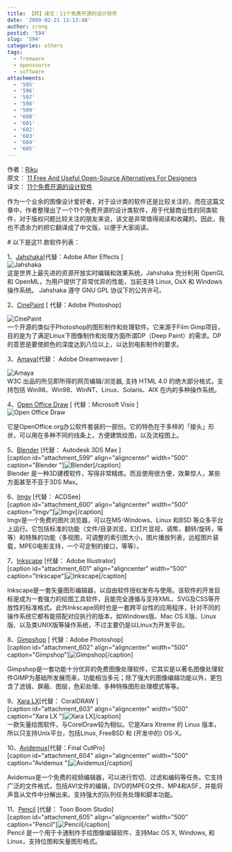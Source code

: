 ```yaml
---
title: 【转】译文：11个免费开源的设计软件
date: '2009-02-21 13:13:48'
author: zrong
postid: '594'
slug: '594'
categories: others
tags:
  - freeware
  - opensource
  - software
attachments:
  - '595'
  - '596'
  - '597'
  - '598'
  - '599'
  - '600'
  - '601'
  - '602'
  - '603'
  - '604'
  - '605'
---
```


作者：[Riku](http://riku.me/)  
原文： [11 Free And Useful Open-Source Alternatives For
Designers](http://www.smashingapps.com/2009/02/18/11-free-and-useful-open-source-alternatives-for-designers.html)  
译文：
[11个免费开源的设计软件](http://riku.me/2009/02/19/free_design_software.html)

作为一个业余的图像设计爱好者，对于设计类的软件还是比较关注的，而在这篇文章中，作者整理出了一个11个免费开源的设计类软件，用于代替商业性的同类软件，对于版权问题比较关注的朋友来说，该文是非常值得阅读和收藏的。因此，我也不遗余力的把它翻译成了中文版，以便于大家阅读。

\# 以下是这11 款软件列表：

1、[Jahshaka](http://jahshaka.org/)[代替：Adobe After Effects ]  
![Jahshaka](/uploads/2009/02/de001.jpg "Jahshaka")  
这是世界上最先进的资源开放实时编辑和效果系统，Jahshaka 充分利用 OpenGL
和 OpenML，为用户提供了异常优异的性能，当前支持 Linux, OsX 和 Windows
操作系统。 Jahshaka 遵守 GNU GPL 协议下的公共许可。  
<!--more-->  
2、[CinePaint](http://www.cinepaint.org/) [ 代替：Adobe Photoshop]  

![CinePaint](/uploads/2009/02/de002.jpg "CinePaint")  
一个开源的类似于Photoshop的图形制作和处理软件。它来源于Film
Gimp项目，目的是为了满足Linux下图像制作和处理方面所谓DP（Deep
Paint）的需求。DP的意思是要使颜色的深度达到八位以上，以达到电影制作的要求。

3、[Amaya](http://www.w3.org/Amaya/)[代替： Adobe Dreamweaver ]  

![Amaya](/uploads/2009/02/de003.jpg "Amaya")  
W3C 出品的所见即所得的网页编辑/浏览器, 支持 HTML 4.0
的绝大部分格式，支持包括 Win98、Win98、WinNT、Linux、Solaris、AIX
在内的多种操作系统。

4、[Open Office Draw](http://www.openoffice.org/product/draw.html) [
代替：Microsoft Visio ]  
![Open Office
Draw](/uploads/2009/02/de004.jpg "Open Office Draw")  

它是OpenOffice.org办公软件套装的一部份。它的特色在于多样的「接头」形状，可以用在多种不同的线条上，方便建筑绘图，以及流程图上。

5、[Blender](http://www.blender.org/) [代替： Autodesk 3DS Max ]  
[caption id="attachment\_599" align="aligncenter" width="500"
caption="Blender
"]![Blender](/uploads/2009/02/de005.jpg "Blender")[/caption]  
Blender
是一种3D建模软件，写得非常精炼。而且使用很方便，效果惊人，某些方面甚至不亚于3DS
Max。

6、[Imgv](http://imgv.sourceforge.net/) [代替： ACDSee]  
[caption id="attachment\_600" align="aligncenter" width="500"
caption="Imgv"]![Imgv](/uploads/2009/02/de006.jpg "Imgv")[/caption]  
Imgv是一个免费的图片浏览器，可以在MS-Windows、Linux 和BSD
等众多平台上运行。它包括标准的功能（文件/目录浏览，幻灯片显视，调焦，翻转/旋转，等等）和特殊的功能（多视图，可调整的索引图大小，图片播放列表，远程图片装载，MPEG电影支持，一个可定制的接口，等等）。

7、[Inkscape](http://www.inkscape.org/) [代替： Adobe Illustrator]  
[caption id="attachment\_601" align="aligncenter" width="500"
caption="Inkscape"]![Inkscape](/uploads/2009/02/de007.jpg "Inkscape")[/caption]  

Inkscape是一套矢量图形编辑器，以自由软件授权发布与使用。该软件的开发目标是成为一套强力的绘图工具软件，且能完全遵循与支持XML、SVG及CSS等开放性的标准格式。此外Inkscape同时也是一套跨平台性的应用程序，针对不同的操作系统它都有能搭配对应执行的版本，如Windows版、Mac
OS X版、Linux版、以及类UNIX版等操作系统，不过主要仍是以Linux为开发平台。

8、[Gimpshop](http://plasticbugs.com/?page_id=294) [ 代替：Adobe
Photoshop]  
[caption id="attachment\_602" align="aligncenter" width="500"
caption="Gimpshop"]![Gimpshop](/uploads/2009/02/de008.jpg "Gimpshop")[/caption]  

Gimpshop是一套功能十分优异的免费图像处理软件，它其实是以著名图像处理软件GIMP为基础所发展而来，功能相当多元；除了强大的图像编辑功能以外，更包含了滤镜、屏蔽、图层，色彩处理、多种特殊图形处理模式等等。

9、[Xara LX](http://www.xaraxtreme.org/)[代替： CoralDRAW ]  
[caption id="attachment\_603" align="aligncenter" width="500"
caption="Xara LX "]![Xara
LX](/uploads/2009/02/de009.jpg "Xara LX ")[/caption]  
一款矢量绘图软件，与CorelDraw较为相似。它是Xara Xtreme 的 Linux
版本，所以只支持Unix平台，包括Linux, FreeBSD 和 (开发中的) OS-X。

10、[Avidemux](http://avidemux.sourceforge.net/)[代替：Final CutPro]  
[caption id="attachment\_604" align="aligncenter" width="500"
caption="Avidemux
"]![Avidemux](/uploads/2009/02/de010.jpg "Avidemux ")[/caption]  

Avidemux是一个免费的视频编辑器，可以进行剪切、过滤和编码等任务。它支持广泛的文件格式，包括AVI文件的编辑，DVD的MPEG文件、MP4和ASF，并能将声音从文件中分解出来。支持强大的队列任务处理和脚本功能。

11、[Pencil](http://www.les-stooges.org/pascal/pencil/) [代替： Toon
Boom Studio]  
[caption id="attachment\_605" align="aligncenter" width="500"
caption="Pencil"]![Pencil](/uploads/2009/02/de011.jpg "Pencil")[/caption]  
Pencil 是一个用于卡通制作手绘图像编辑软件，支持Mac OS X, Windows, 和
Linux，支持位图和矢量图形格式。

